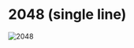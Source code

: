 # 2048 (single line)


![2048](https://user-images.githubusercontent.com/85587286/210467229-d98e191b-2a54-4055-a846-50dce119480b.gif)



